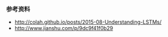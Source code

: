### 参考资料
- http://colah.github.io/posts/2015-08-Understanding-LSTMs/
- http://www.jianshu.com/p/9dc9f41f0b29
